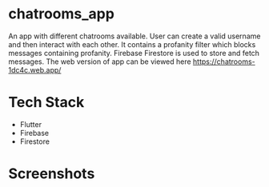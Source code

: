 # chatrooms_app
An app with different chatrooms available. User can create a valid username and then interact with each other. It contains a profanity filter which blocks messages containing profanity. Firebase Firestore is used to store and fetch messages. The web version of app can be viewed here https://chatrooms-1dc4c.web.app/

# Tech Stack

<ul>
   <li> Flutter </li>
   <li> Firebase </li>
   <li> Firestore </li>
</ul>


# Screenshots
